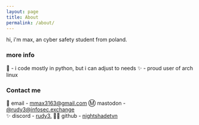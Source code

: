 ```yaml
---
layout: page
title: About
permalink: /about/
---
```


hi, i'm max, an cyber safety student from poland. 

### more info

📖 - i code mostly in python, but i can adjust to needs 
✨ - proud user of arch linux

### Contact me

📨 email - [mmax3163@gmail.com](mailto:mmax3163@gmail.com)
Ⓜ️ mastodon - [@rudy3@infosec.exchange](https://infosec.exchange/@rudy3)\
✨ discord - [rudy3.](https://discordapp.com/users/1042539859245547550)
👨‍💻 github - [nightshadetvn](https://github.com/nightshadetvn)
